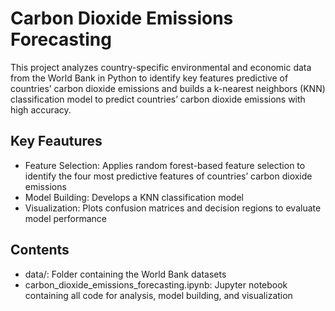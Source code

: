# Carbon Dioxide Emissions Forecasting

This project analyzes country-specific environmental and economic data from the World Bank in Python to identify key features predictive of countries’ carbon dioxide emissions and builds a k-nearest neighbors (KNN) classification model to predict countries’ carbon dioxide emissions with high accuracy.

## Key Feautures 

- Feature Selection: Applies random forest-based feature selection to identify the four most predictive features of countries’
carbon dioxide emissions
- Model Building: Develops a KNN classification model
- Visualization: Plots confusion matrices and decision regions to evaluate model performance
 
## Contents

- data/: Folder containing the World Bank datasets
- carbon_dioxide_emissions_forecasting.ipynb: Jupyter notebook containing all code for analysis, model building, and visualization



